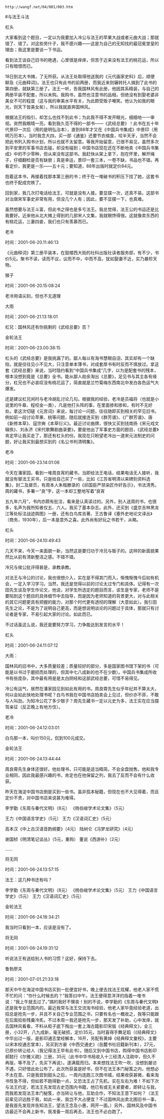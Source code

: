 `http://wangf.net/04/001/003.htm`

#与法王斗法

杠头


大家看到这个题目，一定以为我要加入冷公与法王的苹果大战或者元曲大战；那就错了、错了。对这些劳什子，我不感兴趣——这是为自己的无知找的最冠冕堂皇的理由；我这里是要谈一下书运。 

看到法王谈自己旧书的艳遇，心里很是痒痒，但苦于近来没有法王的桃花运，所以只有暗恨而已。 

18日到北大书摊，了无所获。从法王处取得他送我的《元代画家史料》后，顺便聊及《元曲释词》。法王也只有此书的前两册，而我近来则辗转托人搞到了此书的第四册，就缺第三册了。法王一听，告我国林风有此册，他因其系精装，与自己的两册平装不配套，所以未购。我购书，虽然也注意书的品相，但绝没有到娶老婆非美女不可的程度（这与我的审美水平有关，为此颇受贩子嘲笑。他认为如我的眼光，则天下皆美女矣），所以我就直奔国林风。 

根据法王的指引，却怎么也找不到此书；为此我不得不发开眼光，细细地一一审视。突然我眼晴一亮，看到我久觅不得的一部书——《武经总要》！此书在五十年代景印一次后（用的是明弘治本），直到88年才又在《中国兵书集成》中景印（用明万历本）。当时我念大四，买一部《通鉴》还要节衣缩食，咬半天牙，当然不会把此书列入购书计划，所以也就不太留意。等我开始留意，已很不易见，虽然多次到平安里的军事书店去碰，却没有碰到；中国书店现在还在不断地卖《中国兵书集成》中的不少零种，但从来没有这部书。我赶快从架上拿下，抱在怀里，解开绳子，仔细翻检是否有缺册；真是幸运，景印一套三本，一卷不缺，书品也不错。再看定价，我更是一乐——五十元；要知道，88年出版时就定价84元。 

抱着这本书，再接着找那本第三册的书；终于在一堆破书的积压下找了她，这套书也终于配成完帙了。 

回到家，我几次打电话给法王，可就是没有人接。要显摆一次，还真不易。这部书对治唐宋军事史非常有用，但没几个人有；因此，要不显摆一下，也真难。 

虽然想要与法王斗富，但此书之得也是多亏法王。我总觉得，法王公的书运还是比我要好。近来他从北大摊上得到的几部宋人文集，我就眼馋得很。这就像卖东西的有桃花运，三妻四妾，我们也只有羡慕而已。 

老冷

时间：2001-06-20.11:46:13 

《元曲释词》第三册平装本，在鼓楼西大街的社科出版社读者服务部，有不少，书价5元。聚书不读，读而不议，议而不中，中而不高，犹如娶妻不近，实乃暴殄天物。

猴子

时间：2001-06-20.15:08:24 

 老冷用语尖刻，但也不无道理

大雨

时间：2001-06-21.13:18:01 

杠兄：国林风还有你挑剩的《武经总要》否？ 

金轮法王

时间：2001-06-23.00:38:15 

杠头的《武经总要》是我挑漏了的。鄙人每以有淘书慧眼自诩，其实却有一个缺陷，就是往往见小不见大，只注意单本薄书，对成套厚书有时反而不慎放过。拿这套《武经总要》来说，当时隐约看到“中国兵书集成”几字，以为是配套书的残本，根本没想到竟是《总要》全书。能从鄙人劫余淘出《总要》，足见书与其主各有缘分，杠兄也不必哀叹没有桃花运了，简直就是兰竹菊梅东西南北中发白各色运气大爆发。 

还是建议杠兄闲时与老冷胡乱讨论几句。根据我的经验，老冷是员福将（也就是小说里的牛皋、程咬金一类），凡是他打头阵的事，在里面掺和掺和，有时不无好处。拿这次切磋《元宫词》来说，每讨论一问题，往往随即买到相关的罕见旧书。例如前一段讨论苹果、桃等问题，随后就接连买到《群芳谱》、《广群芳谱》、唐《新修本草》、寇宗奭《本草衍义》。最近讨论曲牌，很快又买到钱南扬《宋元戏文辑佚》、刘永济《宋代歌舞剧曲录要》。要是他出了军事史方面的题目，《武经总要》肯定早让我买走了，那还有杠头的份。我现在只盼望老冷出一道宋元法制史的问题，好让我买到最想买到的《名公书判清明集》。

老冷

时间：2001-06-23.14:01:06 

今天在潘家园，看到一堆周良宵的藏书，当即给法王电话，结果电话无人接听，我就没有替法王买书，只是给自己买了一些，比如《江苏省明清以来碑刻资料选集》，封二及扉页，有周本人朱楷滕录的《祁国臣严禁染匠作奸告示》，书法清秀。周的藏书，多署一“良”字，这一本却工整地写着“良宵 

五九年六月”，书内亦颇有批注，看来是认真读过的。另外，别人送周的书，也很多，名声为我所知者仅五、六人。我买了基本杂志。此外，还买到《盛京吉林黑龙江等处标注战迹舆图》一册，还有白鸟库吉著、王古鲁译《塞外史地论文译丛》（商务，1930年），后一本是意外之喜。此外尚有好玩之书若干，从略。

杠头

时间：2001-06-24.10:49:43 

几天不来，今天一来面貌一新，当然这是要归功于冷兄与贩子的。这样的新面貌果然比从前有清新整洁之感。不错不错。 

冷兄与侯公批评得甚是，承教承教。 

对法王与冷公的讨论，我也很想介入，实在是不得其门而入，惭愧惭愧今后如有机会，一定入学习学习。当然，我还是觉得以前的讨论太过专门和具体。记得有一次田先生谈及学生作论文，他说，对学生所选定的题目而言，该生是专家，老师不是要陷到这个题目的具体细节中去指导，而是因为老师知道的背景更大，对与此相关的其它问题更具有把握的能力，对那个时代更有透彻的理解（大意如此）。我引田先生之论，不是为了说明自己更高，而是想说明谈论的问题过于具体，那就只有讨论者是专家，不易引起大家的讨论。如此而已。 

不过话虽这么说，我还是要努力学习，力争能达到发言的水平！

杠头

时间：2001-06-24.11:07:12 

大雨： 

国林风的旧书中，大多质量较差；质量较好的部分，多是国家图书馆下架的书（可能是以书过于磨损而处理的，但其中七八成新的也不在少数）。中国兵书集成所收书有些庞杂，其中最有用是是太白阴经和这部武经总要，可惜不易得见。 


冷公有运气，居然在潘家园见到如此有用的书。周良霄先生似乎年纪并不算太大，何以会如此快地处理书呢？白鸟书我在中国书店拍卖会上见过，但价亦不菲，不敢与人叫劲。为知冷公花了多少银子？周先生藏书一定以元史为多，法王实在应当摆驾亲征（反正晚上有地方住）。 

老冷

时间：2001-06-24.12:03:01 

白鸟那一本，叫价150元，侃到100元成交。

金轮法王

时间：2001-06-24.13:44:44 

周良霄先生身体还很好。他处理书，只可能是适当精简，不会全盘抛售。他和我专业相同，因此我最感兴趣的书，肯定也在他保留之列，我去了反而不会有什么收获。 

昨天在海淀中国书店倒是买到一些书。虽非孤本秘籍，但现在也不大见得着，而且定价不贵，对中国书店来说甚为难得。 

李学勤《东周与秦代文明》（8元） 《杨伯峻学术论文集》（5元） 

王力《中国语言学史》（5元） 王力《汉语词汇史》（5元） 

高本汉《中上古汉语音韵纲要》（4元） 陆树仑《冯梦龙研究》（4元） 

谢国桢《明清笔记谈丛》（5元，重购） 董说《西游补》（2元） 

…… 

将无同

时间：2001-06-24.13:57:15 

法王：这几种书还有吗？ 

李学勤《东周与秦代文明》（8元） 《杨伯峻学术论文集》（5元） 王力《中国语言学史》（5元） 王力《汉语词汇史》（5元） 

金轮法王

时间：2001-06-24.18:34:21 

我当时只看到一本，应该是没有了。

将无同

时间：2001-06-24.19:31:12 

听说法王有送给别人书的习惯？这好，保持下去。

鲁勃廖夫

时间：2001-07-01.21:33:18 

那天中午在海淀中国书店买到一批便宜好书，晚上便去找法王炫耀，他老人家不慌不忙的问：“你什么时候去的？”我答曰中午。法王便得意洋洋的指着一堆书说：“我上午就去过了。”搞的我好不懊丧！别的不说，李学勤的《东周与秦代文明》还是我专业范围内的。最近我常与法王交流淘书经验，他老人家毕竟经验老道，出招总是抢先一步，并且不关自己专业范围之书，只要有名也一概收之，我等只能跟在后面拾些残羹冷炙。不过本周一我还是抢先一步，那天发了补助，心中发痒，就去国林风看看，不料从柜子底下掏出一套上海古籍影印宋版《经典释文》，全三册，小32开，八九成新，毫无破损，定价35元，当时喜得手舞足蹈（《经典释文》中华出过一版，是影印通志堂经解本，16开，另配有黄焯《经典释文彙校》，主要以宋本校通志堂本），另买到方豪《中西交通史》（岳麓书社旧籍新刊本），27元，已原价转让给人（我记得法王早有此书）。随后又到中国书店，购得中国书店影印郝懿行《尔雅义疏》三册，35元（此书中华书局收入十三经清人注疏中，但久不再版，等不及了，先买下再说）。遂满载而归。本来想找法王吹一吹，没想到屡访不遇，只好借此处公布了。此次所获虽是好书，但不在法王本门秘笈之内，他想必不太在意。只是我尝到甜头之后，一周内连跑三次图书城，结果收获甚微，看来淘书性急不得，但如若不跑得勤一点，又恐法王占了先机，实在左右为难！不如下次与法王约定，若法王先发现古史范围内书籍，他已有或无关紧要者，即转让与我，而我若发现法王本门秘笈，亦当转让与他，互助合作，不知法王意下如何？（法王前辈见识远胜于我，如此一来，我岂不大占便宜？不过国林风出卖北图旧书一事，是我首先发现并告知法王，望法王念及小惠，网开一面。）另外，国林风及中国书店最近不会再上新书，我准备一周后再去，法王也不必白跑了。